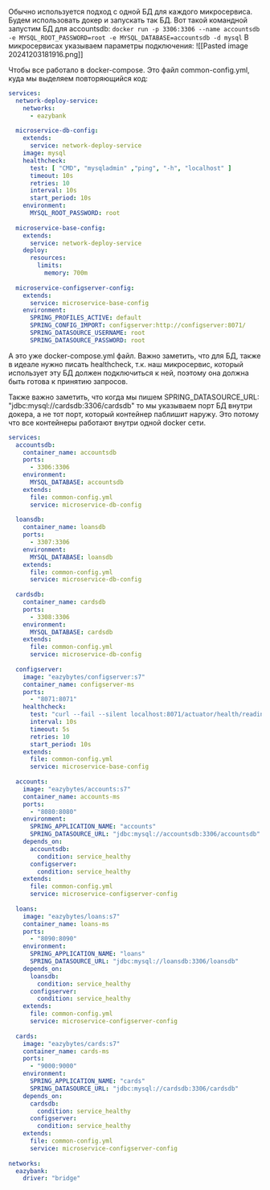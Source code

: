 Обычно используется подход с одной БД для каждого микросервиса. Будем использовать докер и запускать так БД. Вот такой командной запустим БД для accountsdb:
`docker run -p 3306:3306 --name accountsdb -e MYSQL_ROOT_PASSWORD=root -e MYSQL_DATABASE=accountsdb -d mysql`
В микросервисах указываем параметры подключения:
![[Pasted image 20241203181916.png]]

Чтобы все работало в docker-compose.
Это файл common-config.yml, куда мы выделяем повторяющийся код:
```yml
services:  
  network-deploy-service:  
    networks:  
      - eazybank  
  
  microservice-db-config:  
    extends:  
      service: network-deploy-service  
    image: mysql  
    healthcheck:  
      test: [ "CMD", "mysqladmin" ,"ping", "-h", "localhost" ]  
      timeout: 10s  
      retries: 10  
      interval: 10s  
      start_period: 10s  
    environment:  
      MYSQL_ROOT_PASSWORD: root  
  
  microservice-base-config:  
    extends:  
      service: network-deploy-service  
    deploy:  
      resources:  
        limits:  
          memory: 700m  
  
  microservice-configserver-config:  
    extends:  
      service: microservice-base-config  
    environment:  
      SPRING_PROFILES_ACTIVE: default  
      SPRING_CONFIG_IMPORT: configserver:http://configserver:8071/  
      SPRING_DATASOURCE_USERNAME: root  
      SPRING_DATASOURCE_PASSWORD: root
```

А это уже docker-compose.yml файл. Важно заметить, что для БД, также в идеале нужно писать healthcheck, т.к. наш микросервис, который использует эту БД должен подключиться к ней, поэтому она должна быть готова к принятию запросов.

Также важно заметить, что когда мы пишем SPRING_DATASOURCE_URL: "jdbc:mysql://cardsdb:3306/cardsdb"  то мы указываем порт БД внутри докера, а не тот порт, который контейнер паблишит наружу. Это потому что все контейнеры работают внутри одной docker сети.
```yml
services:  
  accountsdb:  
    container_name: accountsdb  
    ports:  
      - 3306:3306  
    environment:  
      MYSQL_DATABASE: accountsdb  
    extends:  
      file: common-config.yml  
      service: microservice-db-config  
  
  loansdb:  
    container_name: loansdb  
    ports:  
      - 3307:3306  
    environment:  
      MYSQL_DATABASE: loansdb  
    extends:  
      file: common-config.yml  
      service: microservice-db-config  
  
  cardsdb:  
    container_name: cardsdb  
    ports:  
      - 3308:3306  
    environment:  
      MYSQL_DATABASE: cardsdb  
    extends:  
      file: common-config.yml  
      service: microservice-db-config  
  
  configserver:  
    image: "eazybytes/configserver:s7"  
    container_name: configserver-ms  
    ports:  
      - "8071:8071"  
    healthcheck:  
      test: "curl --fail --silent localhost:8071/actuator/health/readiness | grep UP || exit 1"  
      interval: 10s  
      timeout: 5s  
      retries: 10  
      start_period: 10s  
    extends:  
      file: common-config.yml  
      service: microservice-base-config  
  
  accounts:  
    image: "eazybytes/accounts:s7"  
    container_name: accounts-ms  
    ports:  
      - "8080:8080"  
    environment:  
      SPRING_APPLICATION_NAME: "accounts"  
      SPRING_DATASOURCE_URL: "jdbc:mysql://accountsdb:3306/accountsdb"  
    depends_on:  
      accountsdb:  
        condition: service_healthy  
      configserver:  
        condition: service_healthy  
    extends:  
      file: common-config.yml  
      service: microservice-configserver-config  
  
  loans:  
    image: "eazybytes/loans:s7"  
    container_name: loans-ms  
    ports:  
      - "8090:8090"  
    environment:  
      SPRING_APPLICATION_NAME: "loans"  
      SPRING_DATASOURCE_URL: "jdbc:mysql://loansdb:3306/loansdb"  
    depends_on:  
      loansdb:  
        condition: service_healthy  
      configserver:  
        condition: service_healthy  
    extends:  
      file: common-config.yml  
      service: microservice-configserver-config  
  
  cards:  
    image: "eazybytes/cards:s7"  
    container_name: cards-ms  
    ports:  
      - "9000:9000"  
    environment:  
      SPRING_APPLICATION_NAME: "cards"  
      SPRING_DATASOURCE_URL: "jdbc:mysql://cardsdb:3306/cardsdb"  
    depends_on:  
      cardsdb:  
        condition: service_healthy  
      configserver:  
        condition: service_healthy  
    extends:  
      file: common-config.yml  
      service: microservice-configserver-config  
  
networks:  
  eazybank:  
    driver: "bridge"
```